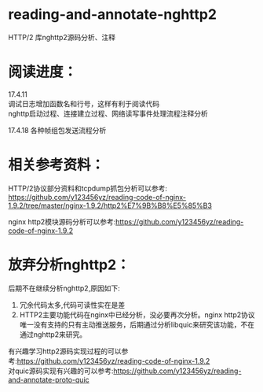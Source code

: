 # reading-and-annotate-nghttp2
HTTP/2 库nghttp2源码分析、注释  

阅读进度：
===================================
17.4.11    
    调试日志增加函数名和行号，这样有利于阅读代码  
    nghttp启动过程、连接建立过程、网络读写事件处理流程注释分析  
  	
17.4.18
    各种帧组包发送流程分析  	
  	
  	
  	
相关参考资料：
===================================    
HTTP/2协议部分资料和tcpdump抓包分析可以参考:    
https://github.com/y123456yz/reading-code-of-nginx-1.9.2/tree/master/nginx-1.9.2/http2%E7%9B%B8%E5%85%B3     
  
nginx http2模块源码分析可以参考:https://github.com/y123456yz/reading-code-of-nginx-1.9.2    




放弃分析nghttp2：  
===================================  
后期不在继续分析nghttp2,原因如下:  
1. 冗余代码太多,代码可读性实在是差  
2. HTTP2主要功能代码在nginx中已经分析，没必要再次分析。nginx http2协议唯一没有支持的只有主动推送服务，后期通过分析libquic来研究该功能，不在通过nghttp2来研究。  

有兴趣学习http2源码实现过程的可以参考:https://github.com/y123456yz/reading-code-of-nginx-1.9.2      
对quic源码实现有兴趣的可以参考:https://github.com/y123456yz/reading-and-annotate-proto-quic  

   
